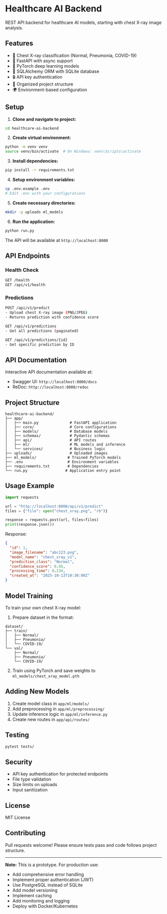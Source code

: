 
# Healthcare AI Backend

REST API backend for healthcare AI models, starting with chest X-ray image analysis.

## Features

- 🏥 Chest X-ray classification (Normal, Pneumonia, COVID-19)
- 🚀 FastAPI with async support
- 🧠 PyTorch deep learning models
- 💾 SQLAlchemy ORM with SQLite database
- 🔒 API key authentication
- 📁 Organized project structure
- 🌍 Environment-based configuration

## Setup

1. **Clone and navigate to project:**
```bash
cd healthcare-ai-backend
```

2. **Create virtual environment:**
```bash
python -m venv venv
source venv/bin/activate  # On Windows: venv\Scripts\activate
```

3. **Install dependencies:**
```bash
pip install -r requirements.txt
```

4. **Setup environment variables:**
```bash
cp .env.example .env
# Edit .env with your configurations
```

5. **Create necessary directories:**
```bash
mkdir -p uploads ml_models
```

6. **Run the application:**
```bash
python run.py
```

The API will be available at `http://localhost:8000`

## API Endpoints

### Health Check
```bash
GET /health
GET /api/v1/health
```

### Predictions
```bash
POST /api/v1/predict
- Upload chest X-ray image (PNG/JPEG)
- Returns prediction with confidence score

GET /api/v1/predictions
- Get all predictions (paginated)

GET /api/v1/predictions/{id}
- Get specific prediction by ID
```

## API Documentation

Interactive API documentation available at:
- Swagger UI: `http://localhost:8000/docs`
- ReDoc: `http://localhost:8000/redoc`

## Project Structure

```
healthcare-ai-backend/
├── app/
│   ├── main.py              # FastAPI application
│   ├── core/                # Core configurations
│   ├── models/              # Database models
│   ├── schemas/             # Pydantic schemas
│   ├── api/                 # API routes
│   ├── ml/                  # ML models and inference
│   └── services/            # Business logic
├── uploads/                 # Uploaded images
├── ml_models/              # Trained PyTorch models
├── .env                    # Environment variables
├── requirements.txt        # Dependencies
└── run.py                 # Application entry point
```

## Usage Example

```python
import requests

url = "http://localhost:8000/api/v1/predict"
files = {"file": open("chest_xray.png", "rb")}

response = requests.post(url, files=files)
print(response.json())
```

Response:
```json
{
  "id": 1,
  "image_filename": "abc123.png",
  "model_name": "chest_xray_v1",
  "prediction_class": "Normal",
  "confidence_score": 0.95,
  "processing_time": 0.234,
  "created_at": "2025-10-13T10:30:00Z"
}
```

## Model Training

To train your own chest X-ray model:

1. Prepare dataset in the format:
```
dataset/
├── train/
│   ├── Normal/
│   ├── Pneumonia/
│   └── COVID-19/
└── val/
    ├── Normal/
    ├── Pneumonia/
    └── COVID-19/
```

2. Train using PyTorch and save weights to `ml_models/chest_xray_model.pth`

## Adding New Models

1. Create model class in `app/ml/models/`
2. Add preprocessing in `app/ml/preprocessing/`
3. Update inference logic in `app/ml/inference.py`
4. Create new routes in `app/api/routes/`

## Testing

```bash
pytest tests/
```

## Security

- API key authentication for protected endpoints
- File type validation
- Size limits on uploads
- Input sanitization

## License

MIT License

## Contributing

Pull requests welcome! Please ensure tests pass and code follows project structure.

---

**Note:** This is a prototype. For production use:
- Add comprehensive error handling
- Implement proper authentication (JWT)
- Use PostgreSQL instead of SQLite
- Add model versioning
- Implement caching
- Add monitoring and logging
- Deploy with Docker/Kubernetes


